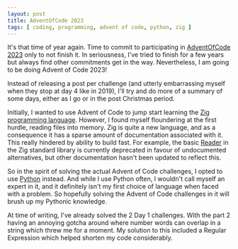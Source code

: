 ```yaml
---
layout: post
title: AdventOfCode 2023
tags: [ coding, programming, advent of code, python, zig ]
---
```


It's that time of year again. Time to commit to participating in [AdventOfCode
2023](https://adventofcode.com/) only to not finish it. In seriousness, I've
tried to finish for a few years but always find other commitments get in the
way. Nevertheless, I am going to be doing Advent of Code 2023!

Instead of releasing a post per challenge (and utterly embarrassing myself when
they stop at day 4 like in 2019), I'll try and do more of a summary of some
days, either as I go or in the post Christmas period.

Initially, I wanted to use Advent of Code to jump start learning the [Zig
programming language](https://ziglang.org/). However, I found myself
floundering at the first hurdle, reading files into memory. Zig is quite a new
language, and as a consequence it has a sparse amount of documentation
associated with it. This really hindered by ability to build fast. For example,
the basic
[Reader](https://ziglang.org/documentation/master/std/#A;std:io.Reader) in the
Zig standard library is currently deprecated in favour of undocumented
alternatives, but other documentation hasn't been updated to reflect this.

So in the spirit of solving the actual Advent of Code challenges, I opted to
use [Python](https://www.python.org/) instead. And while I use Python often, I
wouldn't call myself an expert in it, and it definitely isn't my first choice
of language when faced with a problem. So hopefully solving the Advent of Code
challenges in it will brush up my Pythonic knowledge.

At time of writing, I've already solved the 2 Day 1 challenges. With the part 2
having an annoying gotcha around where number words can overlap in a string
which threw me for a moment. My solution to this included a Regular Expression
which helped shorten my code considerably.
